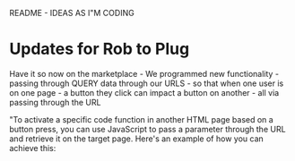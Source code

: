 README - IDEAS AS I"M CODING

# Updates for Rob to Plug

Have it so now on the marketplace - We programmed new functionality - passing through QUERY data through our URLS - so that when one user is on one page - a button they click can impact a button on another - all via passing through the URL

"To activate a specific code function in another HTML page based on a button press, you can use JavaScript to pass a parameter through the URL and retrieve it on the target page. Here's an example of how you can achieve this:

